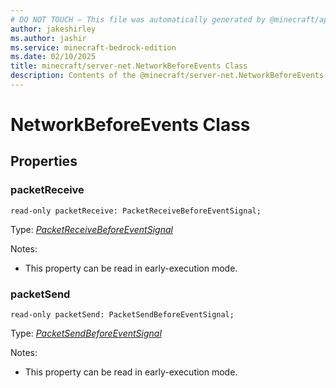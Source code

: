 ```yaml
---
# DO NOT TOUCH — This file was automatically generated by @minecraft/api-docs-generator, to report problems file an issue at https://github.com/Mojang/minecraft-scripting-libraries
author: jakeshirley
ms.author: jashir
ms.service: minecraft-bedrock-edition
ms.date: 02/10/2025
title: minecraft/server-net.NetworkBeforeEvents Class
description: Contents of the @minecraft/server-net.NetworkBeforeEvents class.
---
```

# NetworkBeforeEvents Class

## Properties

### **packetReceive**
`read-only packetReceive: PacketReceiveBeforeEventSignal;`

Type: [*PacketReceiveBeforeEventSignal*](PacketReceiveBeforeEventSignal.md)

Notes:
  - This property can be read in early-execution mode.

### **packetSend**
`read-only packetSend: PacketSendBeforeEventSignal;`

Type: [*PacketSendBeforeEventSignal*](PacketSendBeforeEventSignal.md)

Notes:
  - This property can be read in early-execution mode.
